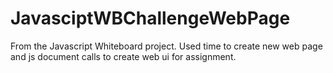 # JavasciptWBChallengeWebPage
From the Javascript Whiteboard project. Used time to create new web page and js document calls to create web ui for assignment.
